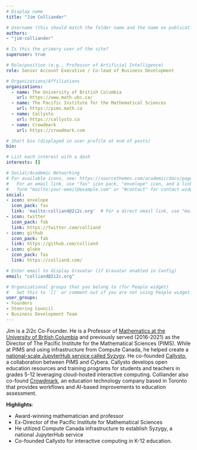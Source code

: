 ```yaml
---
# Display name
title: "Jim Colliander"

# Username (this should match the folder name and the name on publications)
authors:
- "jim-colliander"

# Is this the primary user of the site?
superuser: true

# Role/position (e.g., Professor of Artificial Intelligence)
role: Senior Account Executive / Co-lead of Business Development

# Organizations/Affiliations
organizations:
  - name: The University of British Columbia
    url: https://www.math.ubc.ca/
  - name: The Pacific Institute for the Mathematical Sciences
    url: https://pims.math.ca
  - name: Callysto
    url: https://callysto.ca
  - name: Crowdmark
    url: https://crowdmark.com

# Short bio (displayed in user profile at end of posts)
bio:

# List each interest with a dash
interests: []

# Social/Academic Networking
# For available icons, see: https://sourcethemes.com/academic/docs/page-builder/#icons
#   For an email link, use "fas" icon pack, "envelope" icon, and a link in the
#   form "mailto:your-email@example.com" or "#contact" for contact widget.
social: 
- icon: envelope
  icon_pack: fas
  link: 'mailto:colliand@2i2c.org'  # For a direct email link, use "mailto:test@example.org".
- icon: twitter
  icon_pack: fab
  link: https://twitter.com/colliand
- icon: github
  icon_pack: fab
  link: https://github.com/colliand
- icon: globe
  icon_pack: fas
  link: https://colliand.com/

# Enter email to display Gravatar (if Gravatar enabled in Config)
email: "colliand@2i2c.org"

# Organizational groups that you belong to (for People widget)
#   Set this to `[]` or comment out if you are not using People widget.
user_groups:
- Founders
- Steering Council
- Business Development Team
---
```


Jim is a 2i2c Co-Founder. He is a Professor of [Mathematics at the University of British Columbia](https://www.math.ubc.ca) and previously served (2016-2021) as the Director of The Pacific Institute for the Mathematical Sciences (PIMS). While at PIMS and using infrastructure from Compute Canada, he helped create a [national-scale JupyterHub service called Syzygy](https://blog.jupyter.org/national-scale-interactive-computing-2c104455e062). He co-founded [Callysto](https://callysto.ca), a collaboration between PIMS and Cybera. Callysto develops open education resources and training programs for students and teachers in grades 5-12 leveraging cloud-hosted interactive computing. Colliander also co-found [Crowdmark](https://crowdmark.com), an education technology company based in Toronto that provides workflows and AI-based improvements to education assessment. 

**Highlights**:

- Award-winning mathematician and professor
- Ex-Director of the Pacific Institute for Mathematical Sciences
- He utilized Compute Canada infrastructure to establish Syzygy, a national JupyterHub service
- Co-founded Callysto for interactive computing in K-12 education.